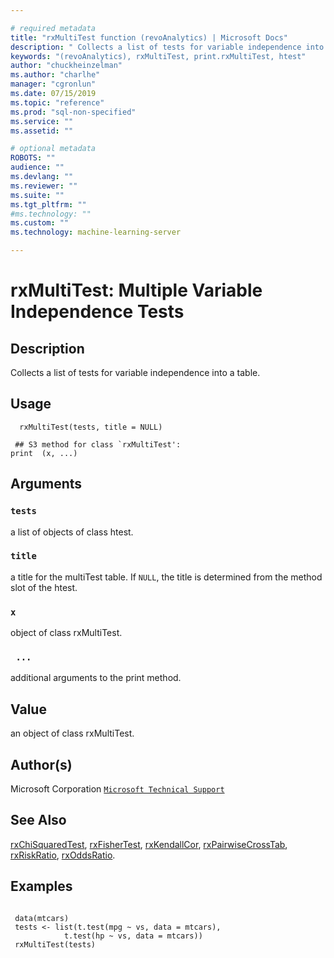 ```yaml
--- 

# required metadata 
title: "rxMultiTest function (revoAnalytics) | Microsoft Docs" 
description: " Collects a list of tests for variable independence into a table. " 
keywords: "(revoAnalytics), rxMultiTest, print.rxMultiTest, htest" 
author: "chuckheinzelman"
ms.author: "charlhe" 
manager: "cgronlun" 
ms.date: 07/15/2019
ms.topic: "reference" 
ms.prod: "sql-non-specified"
ms.service: "" 
ms.assetid: "" 

# optional metadata 
ROBOTS: "" 
audience: "" 
ms.devlang: "" 
ms.reviewer: "" 
ms.suite: "" 
ms.tgt_pltfrm: "" 
#ms.technology: "" 
ms.custom: "" 
ms.technology: machine-learning-server

--- 
```





 # rxMultiTest:  Multiple Variable Independence Tests  

 ## Description

Collects a list of tests for variable independence into a table.



 ## Usage

```   
  rxMultiTest(tests, title = NULL)

 ## S3 method for class `rxMultiTest':
print  (x, ...)

```


 ## Arguments



 ### `tests`
 a list of objects of class htest. 



 ### `title`
 a title for the multiTest table. If `NULL`, the title is determined from  the method slot of the htest. 



 ### `x`
 object of class rxMultiTest. 



 ### ` ...`
 additional arguments to the print method. 




 ## Value

an object of class rxMultiTest.


 ## Author(s)
 Microsoft Corporation [`Microsoft Technical Support`](https://go.microsoft.com/fwlink/?LinkID=698556&clcid=0x409)



 ## See Also

[rxChiSquaredTest](rxChiSquaredTest.md),
[rxFisherTest](rxChiSquaredTest.md),
[rxKendallCor](rxChiSquaredTest.md),
[rxPairwiseCrossTab](rxPairwiseCrosstab.md),
[rxRiskRatio](rxRiskRatio.md),
[rxOddsRatio](rxRiskRatio.md).


 ## Examples

 ```

  data(mtcars) 
  tests <- list(t.test(mpg ~ vs, data = mtcars),
             t.test(hp ~ vs, data = mtcars))
  rxMultiTest(tests)
```



